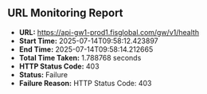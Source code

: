 ## URL Monitoring Report

- **URL:** https://api-gw1-prod1.fisglobal.com/gw/v1/health
- **Start Time:** 2025-07-14T09:58:12.423897
- **End Time:** 2025-07-14T09:58:14.212665
- **Total Time Taken:** 1.788768 seconds
- **HTTP Status Code:** 403
- **Status:** Failure
- **Failure Reason:** HTTP Status Code: 403

